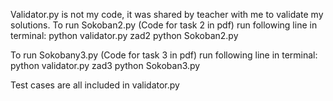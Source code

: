 Validator.py is not my code, it was shared by teacher with me to validate my solutions.
To run Sokoban2.py (Code for task 2 in pdf) run following line in terminal:
python validator.py zad2 python Sokoban2.py

To run Sokobany3.py (Code for task 3 in pdf) run following line in terminal:
python validator.py zad3 python Sokoban3.py

Test cases are all included in validator.py 
